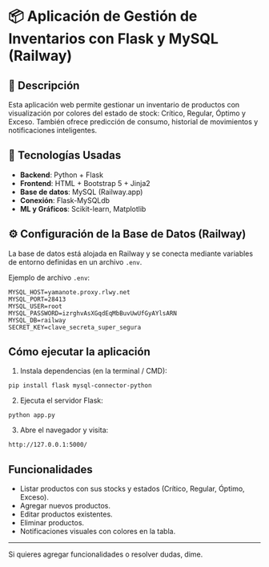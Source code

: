 # 📦 Aplicación de Gestión de Inventarios con Flask y MySQL (Railway)

## 📄 Descripción
Esta aplicación web permite gestionar un inventario de productos con visualización por colores del estado de stock: Crítico, Regular, Óptimo y Exceso. También ofrece predicción de consumo, historial de movimientos y notificaciones inteligentes.

## 🚀 Tecnologías Usadas
- **Backend**: Python + Flask
- **Frontend**: HTML + Bootstrap 5 + Jinja2
- **Base de datos**: MySQL (Railway.app)
- **Conexión**: Flask-MySQLdb
- **ML y Gráficos**: Scikit-learn, Matplotlib

## ⚙️ Configuración de la Base de Datos (Railway)
La base de datos está alojada en Railway y se conecta mediante variables de entorno definidas en un archivo `.env`.

Ejemplo de archivo `.env`:

```env
MYSQL_HOST=yamanote.proxy.rlwy.net
MYSQL_PORT=28413
MYSQL_USER=root
MYSQL_PASSWORD=izrghvAsXGqdEqMbBuvUwUfGyAYlsARN
MYSQL_DB=railway
SECRET_KEY=clave_secreta_super_segura
```

## Cómo ejecutar la aplicación

1. Instala dependencias (en la terminal / CMD):

```
pip install flask mysql-connector-python
```

2. Ejecuta el servidor Flask:

```
python app.py
```

3. Abre el navegador y visita:

```
http://127.0.0.1:5000/
```

## Funcionalidades

- Listar productos con sus stocks y estados (Crítico, Regular, Óptimo, Exceso).
- Agregar nuevos productos.
- Editar productos existentes.
- Eliminar productos.
- Notificaciones visuales con colores en la tabla.

---

Si quieres agregar funcionalidades o resolver dudas, dime.